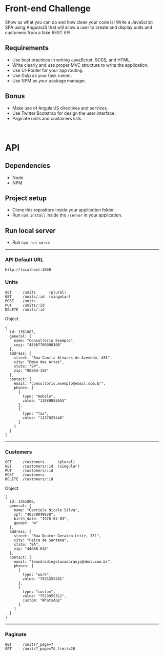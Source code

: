 # Front-end Challenge
Show us what you can do and how clean your code is! Write a JavaScript SPA using AngularJS that will allow a user to create and display units and customers from a fake REST API.

## Requirements

- Use best practices in writing JavaScript, SCSS, and HTML.
- Write clearly and use proper MVC structure to write the application.
- Use UI-Router for your app routing.
- Use Gulp as your task runner.
- Use NPM as your package manager.

## Bonus

- Make use of AngularJS directives and services.
- Use Twitter Bootstrap for design the user interface.
- Paginate units and customers lists.

<br>

# API

## Dependencies
- Node
- NPM

## Project setup
- Clone this repository inside your application folder.
- Run `npm install` inside the `/server` in your application.

## Run local server

- Run `npm run serve`


---

### API Default URL

```
http://localhost:3000
```

### Units

```
GET     /units      (plural)
GET     /units/:id  (singular)
POST    /units
PUT     /units/:id
DELETE  /units/:id
```

Object
```
{
  id: 1361805,
  general: {
    name: "Consultório Exemplo",
    cnpj: "48567709000108"
  },
  address: {
    street: "Rua Camila Alvares de Azevedo, 481",
    city: "Embu das Artes",
    state: "SP",
    zip: "06804-150"
  },
  contact: {
    email: "consultorio.exemplo@email.com.br",
    phones: [
      {
        type: "mobile",
        value: "11989885655"
      },
      {
        type: "fax",
        value: "1137025440"
      }
    ]
  }
}
```

---

### Customers

```
GET     /customers      (plural)
GET     /customers/:id  (singular)
PUT     /customers/:id
POST    /customers
DELETE  /customers/:id
```

Object

```
{
  id: 1361806,
  general: {
    name: "Gabriela Nicole Silva",
    cpf: "40270048928",
    birth_date: "1976-04-03",
    gender: "m"
  },
  address: {
    street: "Rua Doutor Geraldo Leite, 751",
    city: "Feira de Santana",
    state: "BA",
    zip: "44088-018"
  },
  contact: {
    email: "leandrodiegolucasaraujo@ohms.com.br",
    phones: [
      {
        type: "work",
        value: "7535253201"
      },
      {
        type: "custom",
        value: "7529955312",
        custom: "WhatsApp"
      }
    ]
  }
}
```

---

### Paginate

```
GET     /units?_page=7
GET     /units?_page=7&_limit=20
```